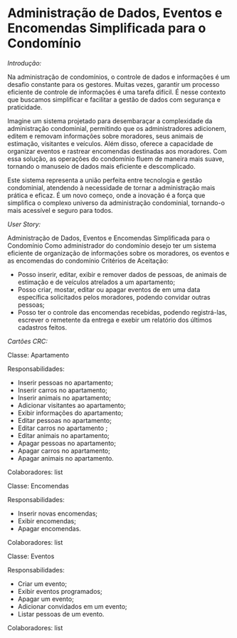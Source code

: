 # Administração de Dados, Eventos e Encomendas Simplificada para o Condomínio

*Introdução:*

Na administração de condomínios, o controle de dados e informações é um desafio constante para os gestores. Muitas vezes, garantir um processo eficiente de controle de informações é uma tarefa difícil. É nesse contexto que buscamos simplificar e facilitar a gestão de dados com segurança e praticidade. 

Imagine um sistema projetado para desembaraçar a complexidade da administração condominial, permitindo que os administradores adicionem, editem e removam informações sobre moradores, seus animais de estimação, visitantes e veículos. Além disso, oferece a capacidade de organizar eventos e rastrear encomendas destinadas aos moradores. Com essa solução, as operações do condomínio fluem de maneira mais suave, tornando o manuseio de dados mais eficiente e descomplicado. 

Este sistema representa a união perfeita entre tecnologia e gestão condominial, atendendo à necessidade de tornar a administração mais prática e eficaz. É um novo começo, onde a inovação é a força que simplifica o complexo universo da administração condominial, tornando-o mais acessível e seguro para todos.


*User Story:*

Administração de Dados, Eventos e Encomendas Simplificada para o Condomínio
Como administrador do condomínio desejo ter um sistema eficiente de organização de informações sobre os moradores, os eventos e as encomendas do condomínio
Critérios de Aceitação:
- Posso inserir, editar, exibir e remover dados de pessoas, de animais de estimação e de veículos atrelados a um apartamento;
- Posso criar, mostar, editar ou apagar eventos de em uma data específica solicitados pelos moradores, podendo convidar outras pessoas;
- Posso ter o controle das encomendas recebidas, podendo registrá-las, escrever o remetente da entrega e exebir um relatório dos últimos cadastros feitos.


*_Cartões CRC:_*

Classe: Apartamento


Responsabilidades:
- Inserir pessoas no apartamento;
- Inserir carros no apartamento;
- Inserir animais no apartamento;
- Adicionar visitantes ao apartamento;
- Exibir informações do apartamento;
- Editar pessoas no apartamento;
- Editar carros no apartamento ;
- Editar animais no apartamento;
- Apagar pessoas no apartamento;
- Apagar carros no apartamento;
- Apagar animais no apartamento.


Colaboradores:
list <apartamento>

Classe: Encomendas

Responsabilidades:
- Inserir novas encomendas;
- Exibir encomendas;
- Apagar encomendas.

Colaboradores:
list <encomenda>

Classe: Eventos

Responsabilidades:
- Criar um evento;
- Exibir eventos programados;
- Apagar um evento;
- Adicionar convidados em um evento;
- Listar pessoas de um evento.

Colaboradores:
list <evento>



 


